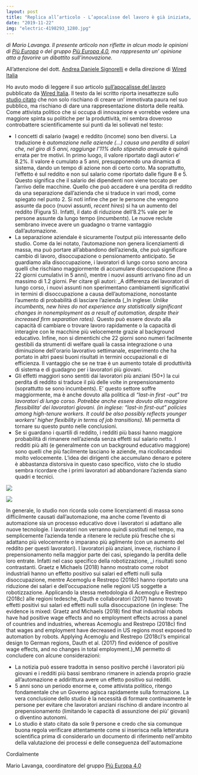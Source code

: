 ```yaml
---
layout: post
title: "Replica all’articolo - L’apocalisse del lavoro è già iniziata, anche se non te ne sei accorto -"
date: "2019-11-22"
img: "electric-4198293_1280.jpg"
---
```


_di Mario Lavanga._ _Il presente articolo non riflette in alcun modo le opinioni di_ [_Più Europa_](https://www.facebook.com/piueuropa/?__xts__%5B0%5D=68.ARAeriLA_CXipRQw39xIg_VOQC8YKZOygSqEt-oUr3Tf8EfHvR46ROkwbVvsnCmaEt2295xaAJ7o-GyMYPe1m4x6JTAWQMPR3-E1bGzPWhsXrgYHvcAhJa-tHCkLJ0XHAbQjy7oYkdJGX8C0JRqJR0wCoojGjlUOAJCj9Pri5WcZ6whRI10RkRWF0FnTp3x0AMCaaTs0dDxz5deb5MX8oK9pNiFE5FmicQMFjbqrT_ACw15RcJU8FNCyLKwZ-cxsO2LoZ0tdivnCWw60WGV-Rs5x8k33WbymtGocz-oext27md-0Ocsq2mdqXnHKSCOyZw&eid=ARA9ToV0--Errqywsl-QhAOvrxUTq-SWhLYJ3JKQjMI3TqZ0mweWbj3Qiip0DVzIR5oJZJJrckdfdfLc) _o del gruppo_ [_Più Europa 4.0_](https://www.facebook.com/PiuEuropa4.0/?__xts__%5B0%5D=68.ARAeriLA_CXipRQw39xIg_VOQC8YKZOygSqEt-oUr3Tf8EfHvR46ROkwbVvsnCmaEt2295xaAJ7o-GyMYPe1m4x6JTAWQMPR3-E1bGzPWhsXrgYHvcAhJa-tHCkLJ0XHAbQjy7oYkdJGX8C0JRqJR0wCoojGjlUOAJCj9Pri5WcZ6whRI10RkRWF0FnTp3x0AMCaaTs0dDxz5deb5MX8oK9pNiFE5FmicQMFjbqrT_ACw15RcJU8FNCyLKwZ-cxsO2LoZ0tdivnCWw60WGV-Rs5x8k33WbymtGocz-oext27md-0Ocsq2mdqXnHKSCOyZw&eid=ARA6qYKgHtFi34N2jvgW1KCQC--j3A3OngAnOOppyIQtZIQPFZRI-P7CWPoKFf27DJNYqfk99FZ2rQ2w)_, ma rappresenta un’ opinione atta a favorire un dibattito sull’innovazione._

All’attenzione del dott. [Andrea Daniele Signorelli](https://andreadanielesignorelli.com) e della direzione di [Wired Italia](https://www.wired.it/)

Ho avuto modo di leggere il suo articolo [sull’apocalisse del lavoro](https://www.wired.it/attualita/tech/2019/11/19/apocalisse-lavoro-automazione-iniziata/?utm_medium=marketing&utm_campaign=wired&utm_source=Facebook#Echobox=1574204576) pubblicato da [Wired Italia](https://www.wired.it/). Il testo da lei scritto riporta inesattezze sullo [studio citato](https://www.cpb.nl/sites/default/files/omnidownload/CPB-Discussion-Paper-390-Automatic-Reaction-What-Happens-to-Workers-at-Firms-that-Automate.pdf) che non solo rischiano di creare un’ immotivata paura nel suo pubblico, ma rischiano di dare una rappresentazione distorta delle realtà. Come attivista politico che si occupa di innovazione e vorrebbe vedere una maggiore spinta su politiche per la produttività, mi sembra doveroso controbattere scientificamente sui punti da lei sollevati nel testo:

- I concetti di salario (wage) e reddito (income) sono ben diversi. La traduzione è _automazione nelle aziende (…) causa una perdita di salari che, nel giro di 5 anni, raggiunge l’11% dello stipendio annuale_ è quindi errata per tre motivi. In primo luogo, il valore riportato dagli autori e’ 8.2%. Il valore è cumulato a 5 anni, presupponendo una dinamica di sistema, dando un tempo di azione non di certo corto. Ma soprattutto, l’effetto é sul reddito e non sul salario come riportato dalle figure 8 e 5. Questo significa che il salario dei dipendenti non viene toccato per l’arrivo delle macchine. Quello che può accadere è una perdita di reddito da una separazione dall’azienda che si traduce in vari modi, come spiegato nel punto 2. Si noti infine che per le persone che vengono assunte da poco (nuovi assunti, _recent hires_) si ha un aumento del reddito (Figura 5). Infatti, il dato di riduzione dell’8.2% vale per le persone assunte da lungo tempo (_incumbents_). Le nuove reclute sembrano invece avere un guadagno o trarne vantaggio dall’automazione.
- La separazione aziendale è sicuramente l’output più interessante dello studio. Come da lei notato, l’automazione non genera licenziamenti di massa, ma può portare all’abbandono dell’azienda, che può significare cambio di lavoro, disoccupazione o pensionamento anticipato. Se guardiamo alla disoccupazione, i lavoratori di lungo corso sono ancora quelli che rischiano maggiormente di accumulare disoccupazione (fino a 22 giorni cumulativi in 5 anni), mentre i nuovi assunti arrivano fino ad un massimo di 1.2 giorni. Per citare gli autori: _A differenza dei lavoratori di lungo corso, i nuovi assunti non sperimentano cambiamenti significativi in termini di disoccupazione a causa dell’automazione, nonostante l’aumento di probabilità di lasciare l’azienda (_In inglese: _Unlike incumbents, new hires do not experience any statistically significant changes in nonemployment as a result of automation, despite their increased firm separation rates)._ Questo può essere dovuto alla capacità di cambiare o trovare lavoro rapidamente o la capacità di interagire con le macchine più velocemente grazie al background educativo. Infine, non si dimentichi che 22 giorni sono numeri facilmente gestibili da strumenti di welfare quali la cassa integrazione o una diminuzione dell'orario lavorativo settimanale, esperimento che ha portato in altri paesi buoni risultati in termini occupazionali e di efficienza. Il vantaggio che se ne trae è un aumento totale di produttività di sistema e di guadagno per i lavoratori più giovani.
- Gli effetti maggiori sono sentiti dai lavoratori più anziani (50+) la cui perdita di reddito si traduce il più delle volte in prepensionamento (soprattutto se sono incumbents). E’ questo settore soffre maggiormente, ma è anche dovuto alla politica _di “last-in first -out” tra lavoratori di lungo corso. Potrebbe anche essere dovuto alla maggiore flessibilita’ dei lavoratori giovani. (in inglese: “last-in first-out” policies among high-tenure workers. It could be also possibly reflects younger workers’ higher flexibility in terms of job transitions)._ Mi permetta di tornare su questo punto nelle conclusioni.
- Se si guardano i quartili di reddito, i redditi più bassi hanno maggiore probabilità di rimanere nell’azienda senza effetti sul salario netto. I redditi più alti (e generalmente con un background educativo maggiore) sono quelli che più facilmente lasciano le aziende, ma ricollocandosi molto velocemente. L’idea dei dirigenti che accumulano denaro e potere è abbastanza distorsiva in questo caso specifico, visto che lo studio sembra ricordare che i primi lavoratori ad abbandonare l’azienda siano quadri e tecnici.

![](https://piueuropa.files.wordpress.com/2019/11/figura_5.png?w=1019)

![](https://piueuropa.files.wordpress.com/2019/11/figura_8.png?w=1024)

In generale, lo studio non ricorda solo come licenziamenti di massa sono difficilmente causati dall’automazione, ma anche come l’evento di automazione sia un processo educativo dove i lavoratori si adattano alle nuove tecnologie. I lavoratori non verranno quindi sostituti nel tempo, ma semplicemente l’azienda tende a ritenere le reclute più fresche che si adattano più velocemente o imparano più agilmente (con un aumento del reddito per questi lavoratori). I lavoratori più anziani, invece, rischiano il prepensionamento nella maggior parte dei casi, spiegando la perdita delle loro entrate. Infatti nel caso specifico della robotizzazione, _i risultati sono contrastanti. Graetz e Michaels (2018) hanno mostrato come robot industriali hanno un effetto positivo sui salari ed effetti nulli sulla disoccupazione, mentre Acemoglu e Restrepo (2018c) hanno riportato una riduzione dei salari e dell’occupazione nelle regioni US soggette a robotizzazione. Applicando la stessa metodologia di Acemoglu e Restrepo (2018c) alle regioni tedesche, Dauth e collaboratori (2017) hanno trovato effetti positivi sui salari ed effetti nulli sulla disoccupazione (in inglese: The evidence is mixed: Graetz and Michaels (2018) find that industrial robots have had positive wage effects and no employment effects across a panel of countries and industries, whereas Acemoglu and Restrepo (2018c) find that wages and employment have decreased in US regions most exposed to automation by robots. Applying Acemoglu and Restrepo (2018c)’s empirical design to German regions, Dauth et al. (2017) find evidence of positive wage effects, and no changes in total employment.)_Mi permetto di concludere con alcune considerazioni:

- La notizia può essere tradotta in senso positivo perché i lavoratori più giovani e i redditi più bassi sembrano rimanere in azienda proprio grazie all’automazione e addirittura avere un effetto positivo sui redditi.
- 5 anni sono un periodo enorme e, come attivista politico, ritengo fondamentale che un Governo agisca rapidamente sulla formazione. La vera conclusione dello studio è la necessità di formare continuamente le persone per evitare che lavoratori anziani rischino di andare incontro al prepensionamento (limitando le capacità di assunzione dei più’ giovani) o diventino autonomi.
- Lo studio è stato citato da sole 9 persone e credo che sia comunque buona regola verificare attentamente come si inserisca nella letteratura scientifica prima di considerarlo un documento di riferimento nell'ambito della valutazione dei processi e delle conseguenza dell'automazione

Cordialmente

Mario Lavanga, coordinatore del gruppo [Più Europa 4.0](https://www.facebook.com/PiuEuropa4.0/?__xts__%5B0%5D=68.ARAeriLA_CXipRQw39xIg_VOQC8YKZOygSqEt-oUr3Tf8EfHvR46ROkwbVvsnCmaEt2295xaAJ7o-GyMYPe1m4x6JTAWQMPR3-E1bGzPWhsXrgYHvcAhJa-tHCkLJ0XHAbQjy7oYkdJGX8C0JRqJR0wCoojGjlUOAJCj9Pri5WcZ6whRI10RkRWF0FnTp3x0AMCaaTs0dDxz5deb5MX8oK9pNiFE5FmicQMFjbqrT_ACw15RcJU8FNCyLKwZ-cxsO2LoZ0tdivnCWw60WGV-Rs5x8k33WbymtGocz-oext27md-0Ocsq2mdqXnHKSCOyZw&eid=ARA6nDh8D00uYWw4ceH-5QtIKpw-sWkUpCCcDF512KVA2QB-kwzjJqwOu3lOFuzS5w_aP9hT_ZL7Vkk6)
